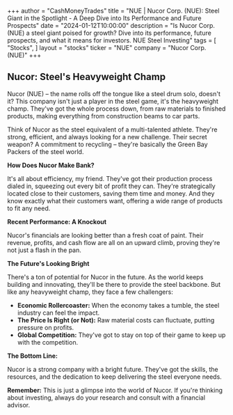 +++
author = "CashMoneyTrades"
title = "NUE |  Nucor Corp. (NUE): Steel Giant in the Spotlight - A Deep Dive into Its Performance and Future Prospects"
date = "2024-01-12T10:00:00"
description = "Is Nucor Corp. (NUE) a steel giant poised for growth? Dive into its performance, future prospects, and what it means for investors.  NUE Steel Investing"
tags = [
"Stocks",
]
layout = "stocks"
ticker = "NUE"
company = "Nucor Corp. (NUE)"
+++
        


##  Nucor: Steel's Heavyweight Champ 

Nucor (NUE) – the name rolls off the tongue like a steel drum solo, doesn't it? This company isn't just a player in the steel game, it's the heavyweight champ. They've got the whole process down, from raw materials to finished products, making everything from construction beams to car parts. 

Think of Nucor as the steel equivalent of a multi-talented athlete. They're strong, efficient, and always looking for a new challenge.  Their secret weapon?  A commitment to recycling – they're basically the Green Bay Packers of the steel world. 

**How Does Nucor Make Bank?**

It's all about efficiency, my friend.  They've got their production process dialed in, squeezing out every bit of profit they can.  They're strategically located close to their customers, saving them time and money. And they know exactly what their customers want, offering a wide range of products to fit any need.

**Recent Performance:  A Knockout**

Nucor's financials are looking better than a fresh coat of paint. Their revenue, profits, and cash flow are all on an upward climb, proving they're not just a flash in the pan. 

**The Future's Looking Bright**

There's a ton of potential for Nucor in the future.  As the world keeps building and innovating, they'll be there to provide the steel backbone.  But like any heavyweight champ, they face a few challengers:

* **Economic Rollercoaster:**  When the economy takes a tumble, the steel industry can feel the impact.
* **The Price Is Right (or Not):** Raw material costs can fluctuate, putting pressure on profits. 
* **Global Competition:** They've got to stay on top of their game to keep up with the competition.

**The Bottom Line:**

Nucor is a strong company with a bright future. They've got the skills, the resources, and the dedication to keep delivering the steel everyone needs. 

**Remember:** This is just a glimpse into the world of Nucor.  If you're thinking about investing, always do your research and consult with a financial advisor. 

        